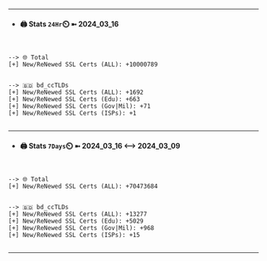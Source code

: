 

---
- #### 🖨️ **Stats** `24Hr`⏲️ ➼ 2024_03_16
```console


--> 🌐 Total
[+] New/ReNewed SSL Certs (ALL): +10000789


--> 🇧🇩 bd_ccTLDs
[+] New/ReNewed SSL Certs (ALL): +1692
[+] New/ReNewed SSL Certs (Edu): +663
[+] New/ReNewed SSL Certs (Gov|Mil): +71
[+] New/ReNewed SSL Certs (ISPs): +1


```

---
- #### 🖨️ **Stats** `7Days`⏲️ ➼ 2024_03_16 <--> 2024_03_09
```console


--> 🌐 Total
[+] New/ReNewed SSL Certs (ALL): +70473684


--> 🇧🇩 bd_ccTLDs
[+] New/ReNewed SSL Certs (ALL): +13277
[+] New/ReNewed SSL Certs (Edu): +5029
[+] New/ReNewed SSL Certs (Gov|Mil): +968
[+] New/ReNewed SSL Certs (ISPs): +15


```

---

